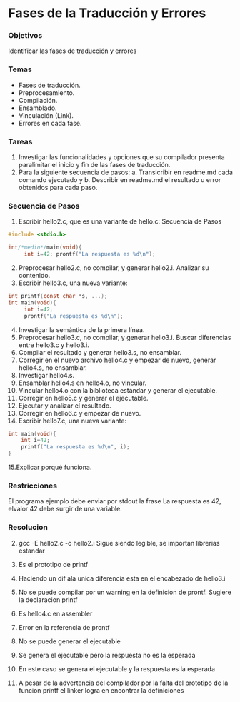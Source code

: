 # Fases de la Traducción y Errores

### Objetivos
Identificar las fases de traducción y errores


### Temas
- Fases de traducción.
- Preprocesamiento.
- Compilación.
- Ensamblado.
- Vinculación (Link).
- Errores en cada fase.

### Tareas
1. Investigar  las  funcionalidades  y  opciones  que  su  compilador  presenta  paralimitar el inicio y fin de las fases de traducción.
2. Para la siguiente secuencia de pasos:
a. Transicribir en readme.md cada comando ejecutado y
b. Describir en readme.md el resultado u error obtenidos para cada paso.

### Secuencia de Pasos
1. Escribir hello2.c, que es una variante de hello.c:
Secuencia de Pasos
``` C
#include <stdio.h>

int/*medio*/main(void){
     int i=42; prontf("La respuesta es %d\n");
```
2. Preprocesar   hello2.c,   no   compilar,   y   generar hello2.i.   Analizar su contenido.
3. Escribir hello3.c, una nueva variante:
``` C
int printf(const char *s, ...);
int main(void){
     int i=42; 
     prontf("La respuesta es %d\n");
```
4. Investigar la semántica de la primera línea.
5. Preprocesar hello3.c, no compilar, y generar hello3.i. Buscar diferencias entre hello3.c y hello3.i.
6. Compilar el resultado y generar hello3.s, no ensamblar.
7. Corregir  en  el  nuevo  archivo  hello4.c  y  empezar  de  nuevo,  generar hello4.s, no ensamblar.
8. Investigar hello4.s.
9. Ensamblar hello4.s en hello4.o, no vincular.
10. Vincular hello4.o con la biblioteca estándar y generar el ejecutable.
11. Corregir en hello5.c y generar el ejecutable.
12. Ejecutar y analizar el resultado.
13. Corregir en hello6.c y empezar de nuevo.
14. Escribir hello7.c, una nueva variante:
``` C
int main(void){
    int i=42;
    printf("La respuesta es %d\n", i);
}
```
15.Explicar porqué funciona.

### Restricciones
El programa ejemplo debe enviar por stdout la frase La respuesta es 42, elvalor 42 debe surgir de una variable.

### Resolucion

2. gcc -E hello2.c -o hello2.i Sigue siendo legible, se importan librerias estandar

4. Es el prototipo de printf

5. Haciendo un dif ala unica diferencia esta en el encabezado de hello3.i

6. No se puede compilar por un warning en la definicion de prontf. Sugiere la declaracion printf

8. Es hello4.c en assembler

9. Error en la referencia de prontf

10. No se puede generar el ejecutable

12. Se genera el ejecutable pero la respuesta no es la esperada

13. En este caso se genera el ejecutable y la respuesta es la esperada

15. A pesar de la advertencia del compilador por la falta del prototipo de la funcion printf el linker logra en encontrar la definiciones

